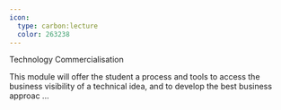 ```yaml
---
icon:
  type: carbon:lecture
  color: 263238
---
```

Technology Commercialisation

This module will offer the student a process and tools to access the business visibility of a technical idea, and to develop the best business approac ... 
